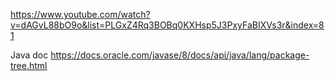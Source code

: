https://www.youtube.com/watch?v=dAGvL88bO9o&list=PLGxZ4Rq3BOBq0KXHsp5J3PxyFaBIXVs3r&index=81

Java doc
https://docs.oracle.com/javase/8/docs/api/java/lang/package-tree.html